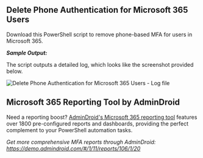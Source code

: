 ﻿## Delete Phone Authentication for Microsoft 365 Users
Download this PowerShell script to remove phone-based MFA for users in Microsoft 365.

***Sample Output:***

The script outputs a detailed log, which looks like the screenshot provided below.

![Delete Phone Authentication for Microsoft 365 Users - Log file](https://blog.admindroid.com/wp-content/uploads/2024/10/csv-to-delete-phone-authentication-for-microsoft-365-users-1080x237.png)

## Microsoft 365 Reporting Tool by AdminDroid
Need a reporting boost? [AdminDroid's Microsoft 365 reporting tool](https://admindroid.com/?src=GitHub) features over 1800 pre-configured reports and dashboards, providing the perfect complement to your PowerShell automation tasks.

*Get more comprehensive MFA reports through AdminDroid: <https://demo.admindroid.com/#/1/11/reports/106/1/20>*

